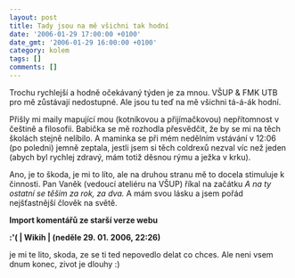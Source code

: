 ```yaml
---
layout: post
title: Tady jsou na mě všichni tak hodní
date: '2006-01-29 17:00:00 +0100'
date_gmt: '2006-01-29 16:00:00 +0100'
category: kolem
tags: []
comments: []
---
```

<p>Trochu rychlejší a hodně očekávaný týden je za mnou. VŠUP &amp; FMK UTB pro mě zůstávají nedostupné. Ale jsou tu teď na mě všichni tá-á-ák hodní.</p>
<p>Přišly mi maily mapující mou (kotníkovou a přijímačkovou) nepřítomnost v češtině a filosofii. Babička se mě rozhodla přesvědčit, že by se mi na těch školách stejně nelíbilo. A maminka se při mém nedělním vstávání v 12:06 (po poledni) jemně zeptala, jestli jsem si těch coldrexů nezval víc než jeden (abych byl rychlej zdravý, mám totiž děsnou rýmu a ježka v krku).</p>
<p>Ano, je to škoda, je mi to líto, ale na druhou stranu mě to docela stimuluje k činnosti. Pan Vaněk (vedoucí ateliéru na VŠUP) říkal na začátku <em>A na ty ostatní se těším za rok, za dva.</em> A mám svou lásku a jsem pořád nejšťastnější člověk na světě.</p>
<div class="import-komentaru">
<p><strong>Import komentářů ze starší verze webu</strong></p>
<div class="comment">
<p style="font-weight:bold"><span class="compredmet">:'(</span> | <span class="comname">Wikih</span> | (neděle&nbsp;29.&nbsp;01.&nbsp;2006,&nbsp;22:26)</p>
<p>je mi te lito, skoda, ze se ti ted nepovedlo delat co chces. Ale neni vsem dnum konec, zivot je dlouhy :) </p>
</div>
</div>
